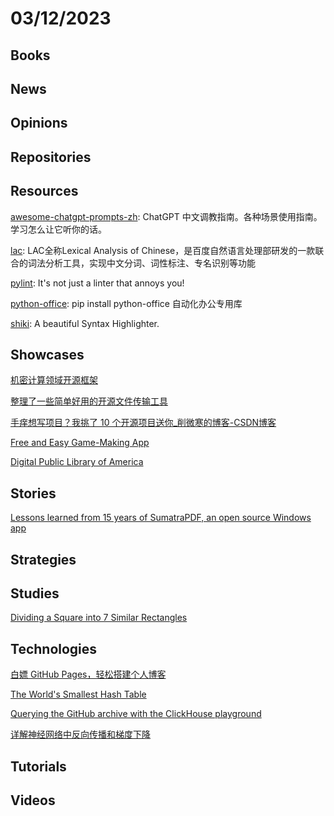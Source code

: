 # 03/12/2023

## Books

## News

## Opinions

## Repositories

## Resources
[awesome-chatgpt-prompts-zh](https://github.com/PlexPt/awesome-chatgpt-prompts-zh): ChatGPT 中文调教指南。各种场景使用指南。学习怎么让它听你的话。

[lac](https://gitee.com/baidu/lac): LAC全称Lexical Analysis of Chinese，是百度自然语言处理部研发的一款联合的词法分析工具，实现中文分词、词性标注、专名识别等功能

[pylint](https://github.com/PyCQA/pylint): It's not just a linter that annoys you!

[python-office](https://github.com/CoderWanFeng/python-office): pip install python-office 自动化办公专用库

[shiki](https://github.com/shikijs/shiki): A beautiful Syntax Highlighter.

## Showcases
[机密计算领域开源框架](https://www.oschina.net/project/awesome?columnId=47)

[整理了一些简单好用的开源文件传输工具](https://my.oschina.net/shoumenchougou/blog/5722653)

[手痒想写项目？我挑了 10 个开源项目送你_削微寒的博客-CSDN博客](https://blog.csdn.net/a419240016/article/details/118585933)

[Free and Easy Game-Making App](https://gdevelop.io/)

[Digital Public Library of America](https://dp.la/)

## Stories
[Lessons learned from 15 years of SumatraPDF, an open source Windows app](https://blog.kowalczyk.info/article/2f72237a4230410a888acbfce3dc0864/lessons-learned-from-15-years-of-sumatrapdf-an-open-source-windows-app.html)

## Strategies

## Studies
[Dividing a Square into 7 Similar Rectangles](https://johncarlosbaez.wordpress.com/2023/03/06/dividing-a-square-into-7-similar-rectangles/)

## Technologies
[白嫖 GitHub Pages，轻松搭建个人博客](https://my.oschina.net/u/5057806/blog/5602898)

[The World's Smallest Hash Table](https://orlp.net/blog/worlds-smallest-hash-table/)

[Querying the GitHub archive with the ClickHouse playground](https://til.simonwillison.net/clickhouse/github-explorer)

[详解神经网络中反向传播和梯度下降](https://my.oschina.net/u/4526289/blog/8483756)

## Tutorials

## Videos

